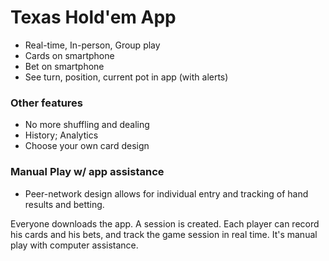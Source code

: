 # Texas Hold'em App

* Real-time, In-person, Group play
* Cards on smartphone
* Bet on smartphone
* See turn, position, current pot in app (with alerts)

### Other features
* No more shuffling and dealing
* History; Analytics
* Choose your own card design

### Manual Play w/ app assistance
* Peer-network design allows for individual entry and tracking of hand results and betting.

Everyone downloads the app. A session is created. Each player can record his cards and his bets, and track the game session in real time. It's manual play with computer assistance.
